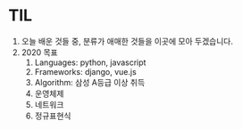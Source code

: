 # TIL
1. 오늘 배운 것들 중, 분류가 애매한 것들을 이곳에 모아 두겠습니다.
2. 2020 목표
   1. Languages: python, javascript  
   2. Frameworks: django, vue.js
   3. Algorithm: 삼성 A등급 이상 취득
   4. 운영체제
   5. 네트워크
   6. 정규표현식